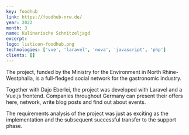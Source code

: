 ```yaml
---
key: foodhub
link: https://foodhub-nrw.de/
year: 2022
month: 3
name: Kulinarische Schnitzeljagd
excerpt:
logo: listicon-foodhub.png
technologies: ['vue', 'laravel', 'nova', 'javascript', 'php']
clients: []
---
```


The project, funded by the Ministry for the Environment in North Rhine-Westphalia, is a full-fledged social network for the gastronomic industry.

Together with Dajo Eberlei, the project was developed with Laravel and a Vue.js frontend. Companies throughout Germany can present their offers here, network, write blog posts and find out about events.

The requirements analysis of the project was just as exciting as the implementation and the subsequent successful transfer to the support phase.